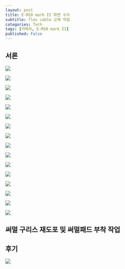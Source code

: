 ```yaml
---
layout: post
title: E-M10 mark II 화면 수리
subtitle: flex cable 교체 작업
categories: Tech
tags: [카메라, E-M10 mark II]
published: False
---
```


## 서론

![](https://youtu.be/vO3kgDNdyN4)


![](https://dsm01pap005files.storage.live.com/y4m4KfgNod__p3leOFdRD7puhzdxOIlxEeqdaE_4t5xCq7zBUYbP8BUsFGeBuAAnMztHDD_ftexUljLfv9UIF6NQxiLPEKZLAwRC75jBCT3BSKafLD80wFjBBgIKdS2B0bUuu1_gjozlwnpoyHreeAj2EMeog0VcE0ffpKM-HrhKOchn-wswvWIoEkwOZvNKaUC?width=660&height=660&cropmode=none)

![](https://dsm01pap005files.storage.live.com/y4mqGlY_bT3-XOG2cvzG8olsNpXCI2NRmKxLq0FR3OXp1hZkLxqHKQAkZgkwSvcdDU0jByZDss__7uc48fh4GP8EHh8skm1JYvQA3L9Hfe1E_a-c269JL3cHy1HIhBdM67TYmZt0KC-DVgeA2DumOBf2haQKkCwrhsr2D3UZEX1aIAYX52S26PklxUi0CXb65FR?width=660&height=660&cropmode=none)

![](https://dsm01pap005files.storage.live.com/y4mof48S8XYyoo-fag7yCaDbQtFB1Et7ByUS8YO4xpgJNrVX-pOmRxBZa7xqSx4zhr6pJ4VsPLpydlbLJ4N7whnTele3GNXlEYU46DRDYUZzZMoaKKodJa9TN3mignBlJZ7So9hwMweiD-vXoWxk2gOfb3jc_68dy49rbhtODIF6TYBPhLSx3iiqVV_elJw7Ige?width=660&height=660&cropmode=none)

![](https://dsm01pap005files.storage.live.com/y4mlnNzY3F2DOkyn6FAb5O4FdaxlCsA3cBV1bd4a9zGUNOkuu1wA5eq_QIjqBj6LlqcADxo9W2k-xhzUZ8L9FxDOncVWCwItF8ZNa_lDQ76sGYuv25zf3-KcZC40FdsmX2qRZCSkHFpqYqGn1mKLYIAbueFm6YbTVeaScmA0PKf_vUkdD-VJ7xpdGKpczGXUUeM?width=660&height=660&cropmode=none)

![](https://dsm01pap005files.storage.live.com/y4mF-4ijG-tlGoifaLKXQM2Y5YT867Vb1pffWxmsojcfqnq7OKGnbJJR7QNxnWu3p7JwSkrz06DjcUgHURuXnbIrx68PfD89EaQhOn9yF-vb7lB8vdcY6ldFqCuzzpGYOUBWRGIsoe87ijgrLugmN3xkuEAl_k1Nz78VlQUooxxj_VMlQszIwtTE4sAbm1KQF3n?width=660&height=660&cropmode=none)

![](https://dsm01pap005files.storage.live.com/y4mcuyVlJOPBv0WqBtA3fubEUj9SLbSum2j_TzR5tx4zOIubHQ8KGpv8Nqa12MAAFSWt1y7mYXAQ5ohh2VovC6fwFtiCPyjThCfezNTD1tPlyqnoKhQmLq_9BISH5XC88tpaE4PgHoLssYEk6JWUk4lItYI7YBnCKbcp4320K-wmSiSMA7ORAtr8L7gI2QCK2bH?width=660&height=660&cropmode=none)

![](https://dsm01pap005files.storage.live.com/y4mcH3ewdBlAkftwFzKhsbAbAU6iX1lBJ5_CHf0ZmKv_4xnAjQlmezgKuKPFbiORSXrq6KIHzn541CBJMjeOeQHALKmv5y_spdlrf_1CpvDJyeqs4vyeWQ4twfOt-2bKErrV_PrOQgqUpZR1QiIeaegkgh7P0HpEDJ5xiiwbJfX2DeBsFSiWoYsNwAhK2KW8hFP?width=660&height=660&cropmode=none)

![](https://dsm01pap005files.storage.live.com/y4mpejHW0rCkaduXedyzq8FRhNYTi-MfDaCxXIZLw8NIFE-BKbNwZz8eA2ltSWKnxztn5w0Zzp6nxesrLej6kaPT8tX7O5N-pPAJ8jD2pkmGLIp2SmqbQrrysI51hjJvwRaENCI4R4T_AGMc3xFmMaqaUQ9WDpfxzPO2fULFQhuwO3jpCaiOwgZ_Ot5JdjJwNnj?width=660&height=660&cropmode=none)

![](https://dsm01pap005files.storage.live.com/y4mR3VdfJS-Q39u8WAFY0Fe0AV2MWE0U_z6VKDDwr7sYqSwuxPn2_YeQAJqdygmz4DVLvwzmp0UFWGihmPGms8ysV0nOX8C2ooJaelbhAaC6_4xaqVgVdCQ6pT2my6waGUdj0ICBCfkS8jJv7OQTVji_TpHGv98bxrCIZlgrYghe205ugxYriDlE9cCCCoNDg9G?width=660&height=660&cropmode=none)

![](https://dsm01pap005files.storage.live.com/y4m1VLwD_eAEL2bgOAhwt06GESrZR-3MIKbN7cNlimVqcHhJzzdrDcjSXcBuW64soffxMMqsFbLb40fuzV2teoJv6hBXw9sB-MUes6q8gnY4OslE5gDcGXIWnWRhBbQdPnbmsvtWR8mOr_zZHXs9hOHpB70uXTBRDInxjvJgym-l7yhkxXW6JZ4RQ86iPtXCd3q?width=660&height=660&cropmode=none)

![](https://dsm01pap005files.storage.live.com/y4mLk_FRO9Qf1l1Q5ty1vNJ2qCOPyiJR5WumMI6FrrAjcy2Kz0LSwlOpL3rtsVu5cqZ9_fqFHf3IMbTp9IFg_bsW6X04r6EJqMIOgKsMf90NZG7EEf8dtQvrr5fgixtqbnPrK5923UzX0jRaAtMCxRcjuEECyY1nzLiqOEV0sab5O1Fkdi7PnqSXIZIPl89zbwc?width=660&height=660&cropmode=none)

![](https://dsm01pap005files.storage.live.com/y4mPQkATbdL8-HtvbsUXu4yLNtk7G-sLV3BvdcO1cDDLQbuCuuF9WYGngGJtkqkCCYJTQaMF17WIIl3PzlqaD23B8WA89X9olmJPiOgfYjYpPLGp-WtayXkUGz_QEiGyQw0GbPf8PPZepid9uNU3IfPIUKiBlMhFGsT8IdqkUjzgrA94GGW1PVRIiwLw-yF6KEG?width=3024&height=3024&cropmode=none)

![](https://dsm01pap005files.storage.live.com/y4mb0MoKvGZ7owGQTdaShUqyHIZXkoaVIzE1lZJvmJj3FPydRkYXlBwmTWUBm7sp3H2juyB8XhV2Jfty1LDpnPEOVZd6NGPMXt3Cg1G1qIDGaV46NmcFGbLr6f-W5gRKw4heOpbbHSo6YvmFICH_Cps_OGdBinoL8tC49IdSUwysNz4En4yB31OHKW0dyHAT0CQ?width=660&height=660&cropmode=none)

![](https://dsm01pap005files.storage.live.com/y4mw9RfHaQ43qIGJeLEtApfpIPbzoTBKpEJUV10Zu58Kugdgy0yWLNmhR_-1UJj9Koe61yFTV1yHOAwjh14BFnR548OMjQe2k_XH52zsgqjjFQDZ9_TbcILNizntHhA-pkbXOvss9la8d5XAbC5nnFc1MKFdwyBLN1WEu8ZFSt_fpOSvB3CM9VZoyvMACVvVefL?width=660&height=660&cropmode=none)


![](https://dsm01pap005files.storage.live.com/y4mOzkg6Eba9doYrhKv4txkrIi4ZGtasNN03Ydm8sWHgQ7dBcyq0L2fd6cuuoPc_bmYPuvRBpeLu3CnLiIkO9NZcASanz2W8PS1aFcvZXOeVaeQ5t3Jz8uRZRgjvr0oUGmgHBU0vsCjlcbqLoVZ1M1MaJ1B5PwC0ooq_ffgCwyZpNx_w6LMOaytnmOYFgGWtEv1?width=660&height=660&cropmode=none)
## 써멀 구리스 재도포 및 써멀패드 부착 작업

## 후기

![](https://dsm01pap005files.storage.live.com/y4mPdZKY8sZKDn3TrDnNBhCA9hEFb9GmqBmwoQhkhc9OmIZyKiDjhCoT315mIa1n6lQJMJWV9YmYmgvVemNGex976GahAZviwhe79PRap_zgjhXgpx_ebI89tjmbH3-uhIiN5t_CF3p1C5inchSv4OeNic2eJ0iuRfXKrs-0slitvvRCp3pgzXcYUpGMvdcZM5y?width=1024&height=768&cropmode=none)
